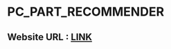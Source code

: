 # PC_PART_RECOMMENDER
## Website URL : <a href="https://drkanurag.github.io/PC_PART_RECOMMENDER/" target="_blank">LINK</a>
